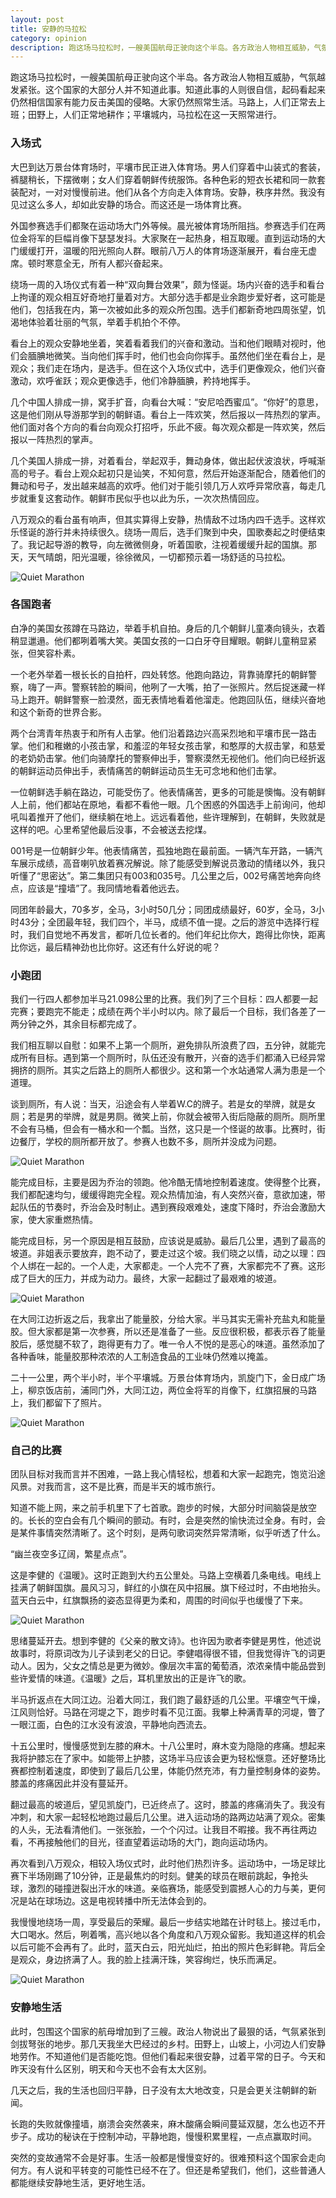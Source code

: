 ```yaml
---
layout: post
title: 安静的马拉松
category: opinion
description: 跑这场马拉松时，一艘美国航母正驶向这个半岛。各方政治人物相互威胁，气氛越发紧张。但这个国家的大部分人并不知道此事。知道此事的人则相当自信，起码看起来仍然相信，这个国家有能力反击美国的侵略。大家仍然照常生活。马路上，人们正常去上班；田野上，人们正常耕作。马拉松在这一天照常进行。
---
```


跑这场马拉松时，一艘美国航母正驶向这个半岛。各方政治人物相互威胁，气氛越发紧张。这个国家的大部分人并不知道此事。知道此事的人则很自信，起码看起来仍然相信国家有能力反击美国的侵略。大家仍然照常生活。马路上，人们正常去上班；田野上，人们正常地耕作；平壤城内，马拉松在这一天照常进行。

### 入场式

大巴到达万景台体育场时，平壤市民正进入体育场。男人们穿着中山装式的套装，裤腿稍长，下摆微喇；女人们穿着朝鲜传统服饰。各种色彩的短衣长裙和同一款套装配对，一对对慢慢前进。他们从各个方向走入体育场。安静，秩序井然。我没有见过这么多人，却如此安静的场合。而这还是一场体育比赛。

外国参赛选手们都聚在运动场大门外等候。晨光被体育场所阻挡。参赛选手们在两位金将军的巨幅肖像下瑟瑟发抖。大家聚在一起热身，相互取暖。直到运动场的大门缓缓打开，温暖的阳光照向人群。眼前八万人的体育场逐渐展开，看台座无虚席。顿时寒意全无，所有人都兴奋起来。

绕场一周的入场仪式有着一种“双向舞台效果”，颇为怪诞。场内兴奋的选手和看台上拘谨的观众相互好奇地打量着对方。大部分选手都是业余跑步爱好者，这可能是他们，包括我在内，第一次被如此多的观众所包围。选手们都新奇地四周张望，饥渴地体验着壮丽的气氛，举着手机拍个不停。

看台上的观众安静地坐着，笑着看着我们的兴奋和激动。当和他们眼睛对视时，他们会腼腆地微笑。当向他们挥手时，他们也会向你挥手。虽然他们坐在看台上，是观众；我们走在场内，是选手。但在这个入场仪式中，选手们更像观众，他们兴奋激动，欢呼雀跃；观众更像选手，他们冷静腼腆，矜持地挥手。

几个中国人排成一排，窝手扩音，向看台大喊：“安尼哈西蜜瓜”。“你好”的意思，这是他们刚从导游那学到的朝鲜语。看台上一阵欢笑，然后报以一阵热烈的掌声。他们面对各个方向的看台向观众打招呼，乐此不疲。每次观众都是一阵欢笑，然后报以一阵热烈的掌声。

几个美国人排成一排，对着看台，举起双手，舞动身体，做出起伏波浪状，呼喊渐高的号子。看台上观众起初只是讪笑，不知何意，然后开始逐渐配合，随着他们的舞动和号子，发出越来越高的欢呼。他们对于能引领几万人欢呼异常欣喜，每走几步就重复这套动作。朝鲜市民似乎也以此为乐，一次次热情回应。

八万观众的看台虽有响声，但其实算得上安静，热情敌不过场内四千选手。这样欢乐怪诞的游行并未持续很久。绕场一周后，选手们聚到中央，国歌奏起之时便结束了。我记起导游的教导，向左微微侧身，听着国歌，注视着缓缓升起的国旗。那天，天气晴朗，阳光温暖，徐徐微风，一切都预示着一场舒适的马拉松。

![Quiet Marathon](/images/opinion/Marathon/stadium.JPG)

### 各国跑者

白净的美国女孩蹲在马路边，举着手机自拍。身后的几个朝鲜儿童凑向镜头，衣着稍显邋遢。他们都咧着嘴大笑。美国女孩的一口白牙夺目耀眼。朝鲜儿童稍显紧张，但笑容朴素。

一个老外举着一根长长的自拍杆，四处转悠。他跑向路边，背靠骑摩托的朝鲜警察，嗨了一声。警察转脸的瞬间，他咧了一大嘴，拍了一张照片。然后捉迷藏一样马上跑开。朝鲜警察一脸漠然，面无表情地看着他溜走。他跑回队伍，继续兴奋地和这个新奇的世界合影。

两个台湾青年热衷于和所有人击掌。他们沿着路边兴高采烈地和平壤市民一路击掌。他们和稚嫩的小孩击掌，和羞涩的年轻女孩击掌，和憨厚的大叔击掌，和慈爱的老奶奶击掌。他们向骑摩托的警察伸出手，警察漠然无视他们。他们向已经折返的朝鲜运动员伸出手，表情痛苦的朝鲜运动员生无可念地和他们击掌。

一位朝鲜选手躺在路边，可能受伤了。他表情痛苦，更多的可能是懊悔。没有朝鲜人上前，他们都站在原地，看都不看他一眼。几个困惑的外国选手上前询问，他却吼叫着推开了他们，继续躺在地上。远远看着他，些许理解到，在朝鲜，失败就是这样的吧。心里希望他最后没事，不会被送去挖煤。

001号是一位朝鲜少年。他表情痛苦，孤独地跑在最前面。一辆汽车开路，一辆汽车展示成绩，高音喇叭放着赛况解说。除了能感受到解说员激动的情绪以外，我只听懂了“思密达”。第二集团只有003和035号。几公里之后，002号痛苦地奔向终点，应该是“撞墙”了。我同情地看着他远去。

同团年龄最大，70多岁，全马，3小时50几分；同团成绩最好，60岁，全马，3小时43分；全团最年轻，我们四个，半马，成绩不值一提。之后的游览中选择行程时，我们自觉地不再发言，都听几位长者的。他们年纪比你大，跑得比你快，距离比你远，最后精神劲也比你好。这还有什么好说的呢？

### 小跑团

我们一行四人都参加半马21.098公里的比赛。我们列了三个目标：四人都要一起完赛；要跑完不能走；成绩在两个半小时以内。除了最后一个目标，我们各差了一两分钟之外，其余目标都完成了。

我们相互聊以自慰：如果不上第一个厕所，避免排队所浪费了四，五分钟，就能完成所有目标。遇到第一个厕所时，队伍还没有散开，兴奋的选手们都涌入已经异常拥挤的厕所。其实之后路上的厕所人都很少。这和第一个水站通常人满为患是一个道理。

谈到厕所，有人说：当天，沿途会有人举着W.C的牌子。若是女的举牌，就是女厕；若是男的举牌，就是男厕。微笑上前，你就会被带入街后隐蔽的厕所。厕所里不会有马桶，但会有一桶水和一个瓢。当然，这只是一个怪诞的故事。比赛时，街边餐厅，学校的厕所都开放了。参赛人也数不多，厕所并没成为问题。

![Quiet Marathon](/images/opinion/Marathon/wc.JPG)

能完成目标，主要是因为乔治的领跑。他冷酷无情地控制着速度。使得整个比赛，我们都配速均匀，缓缓得跑完全程。观众热情加油，有人突然兴奋，意欲加速，带起队伍的节奏时，乔治会及时制止。遇到赛段艰难处，速度下降时，乔治会激励大家，使大家重燃热情。

能完成目标，另一个原因是相互鼓励，应该说是威胁。最后几公里，遇到了最高的坡道。非姐表示要放弃，跑不动了，要走过这个坡。我们晓之以情，动之以理：四个人绑在一起的。一个人走，大家都走。一个人完不了赛，大家都完不了赛。这形成了巨大的压力，并成为动力。最终，大家一起翻过了最艰难的坡道。

![Quiet Marathon](/images/opinion/Marathon/running.JPG)

在大同江边折返之后，我拿出了能量胶，分给大家。半马其实无需补充盐丸和能量胶。但大家都是第一次参赛，所以还是准备了一些。反应很积极，都表示吞了能量胶后，感觉腿不软了，跑得更有力了。唯一令人不悦的是恶心的味道。虽然添加了各种香味，能量胶那种浓浓的人工制造食品的工业味仍然难以掩盖。

二十一公里，两个半小时，半个平壤城。万景台体育场内，凯旋门下，金日成广场上，柳京饭店前，浦同门外，大同江边，两位金将军的肖像下，红旗招展的马路上，我们都留下了照片。

![Quiet Marathon](/images/opinion/Marathon/street.JPG)

### 自己的比赛

团队目标对我而言并不困难，一路上我心情轻松，想着和大家一起跑完，饱览沿途风景。对我而言，这不是比赛，而是半天的城市旅行。

知道不能上网，来之前手机里下了七首歌。跑步的时候，大部分时间脑袋是放空的。长长的空白会有几个瞬间的颤动。有时，会是突然的愉快流过全身。有时，会是某件事情突然清晰了。这个时刻，是两句歌词突然异常清晰，似乎听透了什么。

“幽兰夜空多辽阔，繁星点点”。

这是李健的《温暖》。这时正跑到大约五公里处。马路上空横着几条电线。电线上挂满了朝鲜国旗。晨风习习，鲜红的小旗在风中招展。旗下经过时，不由地抬头。蓝天白云中，红旗飘扬的姿态显得更为柔和，周围的时间似乎也缓慢了下来。

![Quiet Marathon](/images/opinion/Marathon/flag.JPG)

思绪蔓延开去。想到李健的《父亲的散文诗》。也许因为歌者李健是男性，他述说故事时，将原词改为儿子读到老父的日记。李健唱得很不错，但我觉得许飞的词更动人。因为，父女之情总是更为微妙。像层次丰富的葡萄酒，浓浓亲情中能品尝到些许爱情的味道。《温暖》之后，耳机里放出的正是许飞的歌。

半马折返点在大同江边。沿着大同江，我们跑了最舒适的几公里。平壤空气干燥，江风则恰好。马路在河堤之下，跑步时看不见江面。我攀上种满青草的河堤，瞥了一眼江面，白色的江水没有波浪，平静地向西流去。

十五公里时，慢慢感觉到左膝的麻木。十八公里时，麻木变为隐隐的疼痛。想起来我将护膝忘在了家中。如能带上护膝，这场半马应该会更为轻松惬意。还好整场比赛都控制着速度，即使到了最后几公里，体能仍然充沛，有力量控制身体的姿势。膝盖的疼痛因此并没有蔓延开。

翻过最高的坡道后，望见凯旋门，已近终点了。这时，膝盖的疼痛消失了。我没有冲刺，和大家一起轻松地跑过最后几公里。进入运动场的路两边站满了观众。密集的人头，无法看清他们。一张张脸，一个个闪过。让我目不暇接。我不再往两边看，不再接触他们的目光，径直望着运动场的大门，跑向运动场内。

再次看到八万观众，相较入场仪式时，此时他们热烈许多。运动场中，一场足球比赛下半场刚踢了10分钟，正是最焦灼的时刻。健美的球员在眼前跳起，争抢头球，激烈的碰撞迸裂出汗水的味道。亲临赛场，能感受到震撼人心的力与美，更何况是站在球场边。这是电视转播中所无法体会到的。

我慢慢地绕场一周，享受最后的荣耀。最后一步结实地踏在计时毯上。接过毛巾，大口喝水。然后，咧着嘴，高兴地以各个角度和八万观众留影。我知道这样的机会以后可能不会再有了。此时，蓝天白云，阳光灿烂，拍出的照片色彩鲜艳。背后全是观众，身边挤满了人。我的脸上挂满汗珠，笑容绚烂，快乐而满足。

![Quiet Marathon](/images/opinion/Marathon/handstand.JPG)

### 安静地生活

此时，包围这个国家的航母增加到了三艘。政治人物说出了最狠的话，气氛紧张到剑拔弩张的地步。那几天我坐大巴经过的乡村。田野上，山坡上，小河边人们安静地劳作。不知道他们是否能吃饱。但他们看起来很安静，过着平常的日子。今天和昨天没有什么区别，明天和今天也不会有太大区别。

几天之后，我的生活也回归平静，日子没有太大地改变，只是会更关注朝鲜的新闻。

长跑的失败就像撞墙，崩溃会突然袭来，麻木酸痛会瞬间蔓延双腿，怎么也迈不开步子。成功的秘诀在于控制冲动，平静地跑，慢慢积累里程，一点点赢取时间。

突然的变故通常不会是好事。生活一般都是慢慢变好的。很难预料这个国家会走向何方。有人说和平转变的可能性已经不在了。但还是希望我们，他们，这些普通人都能继续安静地生活，更好地生活。
